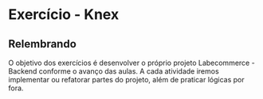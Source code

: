 # Exercício  -  Knex

## Relembrando

O objetivo dos exercícios é desenvolver o próprio projeto Labecommerce - Backend conforme o avanço das aulas.
A cada atividade iremos implementar ou refatorar partes do projeto, além de praticar lógicas por fora.
